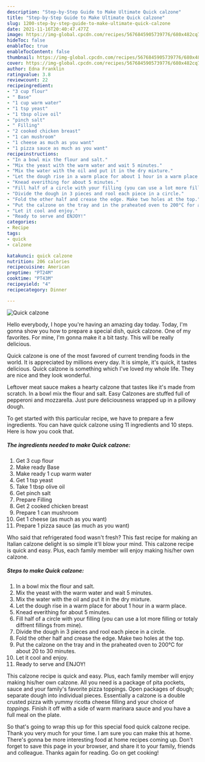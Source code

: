 ```yaml
---
description: "Step-by-Step Guide to Make Ultimate Quick calzone"
title: "Step-by-Step Guide to Make Ultimate Quick calzone"
slug: 1200-step-by-step-guide-to-make-ultimate-quick-calzone
date: 2021-11-16T20:40:47.477Z
image: https://img-global.cpcdn.com/recipes/5676845905739776/680x482cq70/quick-calzone-recipe-main-photo.jpg
hideToc: false
enableToc: true
enableTocContent: false
thumbnail: https://img-global.cpcdn.com/recipes/5676845905739776/680x482cq70/quick-calzone-recipe-main-photo.jpg
cover: https://img-global.cpcdn.com/recipes/5676845905739776/680x482cq70/quick-calzone-recipe-main-photo.jpg
author: Edna Franklin
ratingvalue: 3.8
reviewcount: 22
recipeingredient:
- "3 cup flour"
- " Base"
- "1 cup warm water"
- "1 tsp yeast"
- "1 tbsp olive oil"
- "pinch salt"
- " Filling"
- "2 cooked chicken breast"
- "1 can mushroom"
- "1 cheese as much as you want"
- "1 pizza sauce as much as you want"
recipeinstructions:
- "In a bowl mix the flour and salt."
- "Mix the yeast with the warm water and wait 5 minutes."
- "Mix the water with the oil and put it in the dry mixture."
- "Let the dough rise in a warm place for about 1 hour in a warm place."
- "Knead everithing for about 5 minutes."
- "Fill half of a circle with your filling (you can use a lot more filling or totaly diffrent fillings from mine)."
- "Divide the dough in 3 pieces and rool each piece in a circle."
- "Fold the other half and crease the edge. Make two holes at the top."
- "Put the calzone on the tray and in the praheated oven to 200°C for about 20 to 30 minutes."
- "Let it cool and enjoy."
- "Ready to serve and ENJOY!"
categories:
- Recipe
tags:
- quick
- calzone

katakunci: quick calzone 
nutrition: 206 calories
recipecuisine: American
preptime: "PT24M"
cooktime: "PT43M"
recipeyield: "4"
recipecategory: Dinner

---
```



![Quick calzone](https://img-global.cpcdn.com/recipes/5676845905739776/680x482cq70/quick-calzone-recipe-main-photo.jpg)

Hello everybody, I hope you're having an amazing day today. Today, I'm gonna show you how to prepare a special dish, quick calzone. One of my favorites. For mine, I'm gonna make it a bit tasty. This will be really delicious.

Quick calzone is one of the most favored of current trending foods in the world. It is appreciated by millions every day. It is simple, it's quick, it tastes delicious. Quick calzone is something which I've loved my whole life. They are nice and they look wonderful.

Leftover meat sauce makes a hearty calzone that tastes like it&#39;s made from scratch. In a bowl mix the flour and salt. Easy Calzones are stuffed full of pepperoni and mozzarella. Just pure deliciousness wrapped up in a pillowy dough.


To get started with this particular recipe, we have to prepare a few ingredients. You can have quick calzone using 11 ingredients and 10 steps. Here is how you cook that.

<!--inarticleads1-->

##### The ingredients needed to make Quick calzone:

1. Get 3 cup flour
1. Make ready  Base
1. Make ready 1 cup warm water
1. Get 1 tsp yeast
1. Take 1 tbsp olive oil
1. Get pinch salt
1. Prepare  Filling
1. Get 2 cooked chicken breast
1. Prepare 1 can mushroom
1. Get 1 cheese (as much as you want)
1. Prepare 1 pizza sauce (as much as you want)


Who said that refrigerated food wasn&#39;t fresh? This fast recipe for making an Italian calzone delight is so simple it&#39;ll blow your mind. This calzone recipe is quick and easy. Plus, each family member will enjoy making his/her own calzone. 

<!--inarticleads2-->

##### Steps to make Quick calzone:

1. In a bowl mix the flour and salt.
1. Mix the yeast with the warm water and wait 5 minutes.
1. Mix the water with the oil and put it in the dry mixture.
1. Let the dough rise in a warm place for about 1 hour in a warm place.
1. Knead everithing for about 5 minutes.
1. Fill half of a circle with your filling (you can use a lot more filling or totaly diffrent fillings from mine).
1. Divide the dough in 3 pieces and rool each piece in a circle.
1. Fold the other half and crease the edge. Make two holes at the top.
1. Put the calzone on the tray and in the praheated oven to 200°C for about 20 to 30 minutes.
1. Let it cool and enjoy.
1. Ready to serve and ENJOY!

This calzone recipe is quick and easy. Plus, each family member will enjoy making his/her own calzone. All you need is a package of pita pockets, sauce and your family&#39;s favorite pizza toppings. Open packages of dough; separate dough into individual pieces. Essentially a calzone is a double crusted pizza with yummy ricotta cheese filling and your choice of *toppings.* Finish it off with a side of warm marinara sauce and you have a full meal on the plate. 

So that's going to wrap this up for this special food quick calzone recipe. Thank you very much for your time. I am sure you can make this at home. There's gonna be more interesting food at home recipes coming up. Don't forget to save this page in your browser, and share it to your family, friends and colleague. Thanks again for reading. Go on get cooking!

